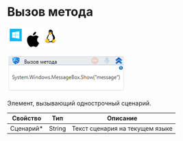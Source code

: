 # Вызов метода

![](<../../../.gitbook/assets/image (100) (1) (1) (1) (1) (1) (176).png>)

![](<../../../.gitbook/assets/image (229).png>)

Элемент, вызывающий однострочный сценарий.

| Свойство   | Тип    | Описание                        |
| ---------- | ------ | ------------------------------- |
| Сценарий\* | String | Текст сценария на текущем языке |
